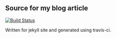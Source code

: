 ## Source for my blog article

[![Build Status](https://travis-ci.org/zackad/blog-sources.svg?branch=master)](https://travis-ci.org/zackad/blog-sources)

Written for jekyll site and generated using travis-ci.